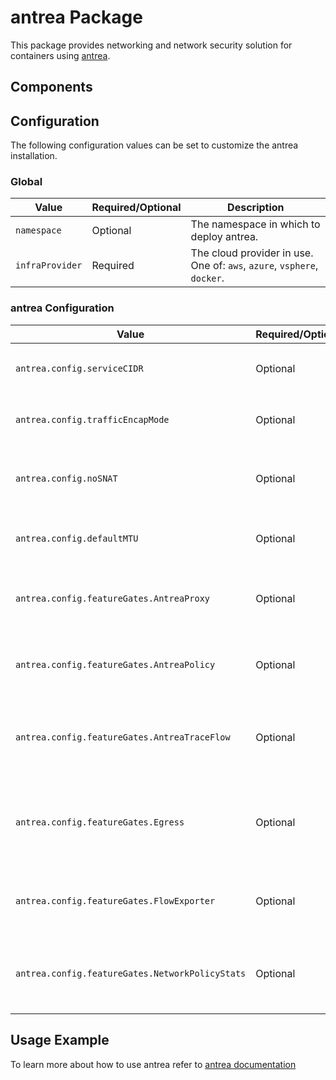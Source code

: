 # antrea Package

This package provides networking and network security solution for containers using [antrea](https://antrea.io/).

## Components

## Configuration

The following configuration values can be set to customize the antrea installation.

### Global

| Value | Required/Optional | Description |
|-------|-------------------|-------------|
| `namespace` | Optional | The namespace in which to deploy antrea. |
| `infraProvider` | Required | The cloud provider in use. One of: `aws`, `azure`, `vsphere`, `docker`. |

### antrea Configuration

| Value | Required/Optional | Description |
|-------|-------------------|-------------|
| `antrea.config.serviceCIDR` | Optional | The service CIDR to use. Default: `10.96.0.0/12` |
| `antrea.config.trafficEncapMode` | Optional | The traffic encapsulation mode. Default: `encap` |
| `antrea.config.noSNAT` | Optional | Boolean flag to enable/disable SNAT. Default: `false`. |
| `antrea.config.defaultMTU` | Optional | MTU to use. Default: `null` (Antrea will autodetect). |
| `antrea.config.featureGates.AntreaProxy` | Optional | Boolean flag to enable/disable antrea proxy. Default: `false`. |
| `antrea.config.featureGates.AntreaPolicy` | Optional | Boolean flag to enable/disable antrea policy. Default: `true`. |
| `antrea.config.featureGates.AntreaTraceFlow` | Optional | Boolean flag to enable/disable antrea traceflow. Default: `false`. |
| `antrea.config.featureGates.Egress` | Optional | Boolean flag to enable/disable SNAT IPs of Pod egress traffic. Default: `false`. |
| `antrea.config.featureGates.FlowExporter`| Optional | Boolean flag to enable/disable flow exporter. Default: `false`. |
| `antrea.config.featureGates.NetworkPolicyStats` | Optional | Boolean flag to enable/disable network policy stats. Default: `false`. |

## Usage Example

To learn more about how to use antrea refer to [antrea documentation](https://antrea.io/docs/v1.2.3/)
